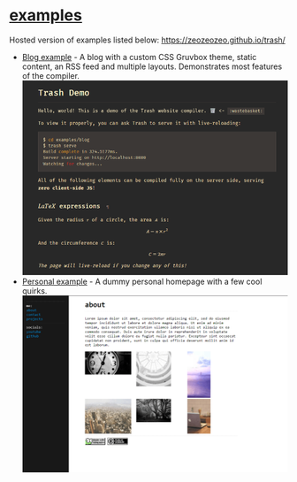 # [examples](https://zeozeozeo.github.io/trash/)

Hosted version of examples listed below: https://zeozeozeo.github.io/trash/

- [Blog example](./blog/) - A blog with a custom CSS Gruvbox theme, static content, an RSS feed and multiple layouts. Demonstrates most features of the compiler.
  ![blog example screenshot](./blog/screenshot-1.png)
- [Personal example](./personal/) - A dummy personal homepage with a few cool quirks.
  ![personal example screenshot](./personal/screenshot.png)
